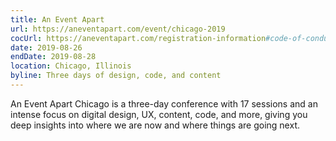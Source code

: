 ```yaml
---
title: An Event Apart
url: https://aneventapart.com/event/chicago-2019
cocUrl: https://aneventapart.com/registration-information#code-of-conduct
date: 2019-08-26
endDate: 2019-08-28
location: Chicago, Illinois
byline: Three days of design, code, and content
---
```


An Event Apart Chicago is a three-day conference with 17 sessions and an intense focus on digital design, UX, content, code, and more, giving you deep insights into where we are now and where things are going next.

